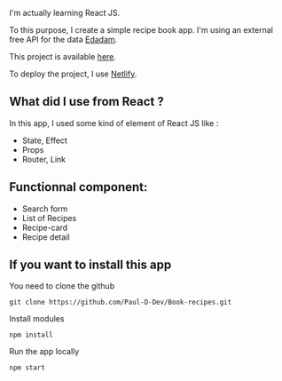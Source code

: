 I'm actually learning React JS. 

To this purpose, I create a simple recipe book app. I'm using an external free API for the data [Edadam](https://developer.edamam.com/).

This project is available [here](https://book-recipes.netlify.app/).

To deploy the project, I use [Netlify](https://app.netlify.com/).

 

## What did I use from React ? 

  In this app, I used some kind of element of React JS like : 
  
 - State, Effect
 - Props
 - Router, Link

## Functionnal component:

 - Search form
 - List of Recipes
 - Recipe-card
 - Recipe detail

## If you want to install this app

You need to clone the github

    git clone https://github.com/Paul-D-Dev/Book-recipes.git
 
 Install modules 
 
    npm install

Run the app locally 

    npm start

